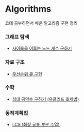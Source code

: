 # Algorithms
코테 공부하면서 배운 알고리즘 구현 정리

### 그래프 탐색
- [사이클을 이루는 노드 개수 구하기](https://github.com/lee-yun-pyo/algorithms/blob/main/%EA%B7%B8%EB%9E%98%ED%94%84%20%ED%83%90%EC%83%89/%EC%82%AC%EC%9D%B4%ED%81%B4%EC%9D%84%20%EC%9D%B4%EB%A3%A8%EB%8A%94%20%EB%85%B8%EB%93%9C%20%EA%B0%9C%EC%88%98%20%EA%B5%AC%ED%95%98%EA%B8%B0.js)


### 자료 구조
- [우선순위 큐 구현](https://github.com/lee-yun-pyo/algorithms/blob/main/%EC%9E%90%EB%A3%8C%EA%B5%AC%EC%A1%B0/%EC%9A%B0%EC%84%A0%EC%88%9C%EC%9C%84%20%ED%81%90%20%EA%B5%AC%ED%98%84.js)

### 수학
- [최대 공약수 구하기 (유클리드 호제법)](https://github.com/lee-yun-pyo/algorithms/blob/main/%EC%88%98%ED%95%99/%EC%9C%A0%ED%81%B4%EB%A6%AC%EB%93%9C%20%ED%98%B8%EC%A0%9C%EB%B2%95.js)

### 동적계획법
- [LCS (최장 공통 부분 수열)](https://github.com/lee-yun-pyo/algorithms/blob/main/%EB%8F%99%EC%A0%81%EA%B3%84%ED%9A%8D%EB%B2%95/LCS%20(%EC%B5%9C%EC%9E%A5%20%EA%B3%B5%ED%86%B5%20%EB%B6%80%EB%B6%84%20%EC%88%98%EC%97%B4).js)
